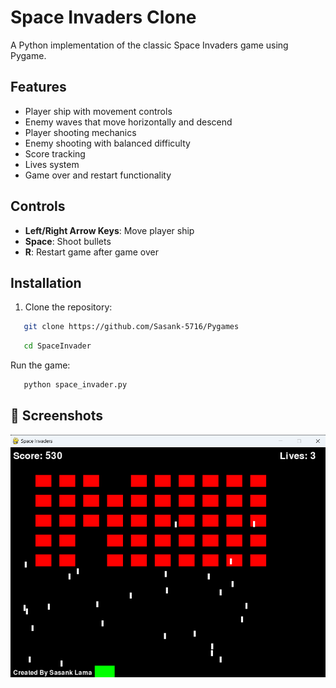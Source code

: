 # Space Invaders Clone

A Python implementation of the classic Space Invaders game using Pygame.

## Features
- Player ship with movement controls
- Enemy waves that move horizontally and descend
- Player shooting mechanics
- Enemy shooting with balanced difficulty
- Score tracking
- Lives system
- Game over and restart functionality

## Controls
- **Left/Right Arrow Keys**: Move player ship
- **Space**: Shoot bullets
- **R**: Restart game after game over

## Installation
1. Clone the repository:
```bash
   git clone https://github.com/Sasank-5716/Pygames
```
```bash
   cd SpaceInvader
```
   Run the game:
```bash
   python space_invader.py
```
## 📸 Screenshots

![Game Screenshot](Space_invader.png) 


